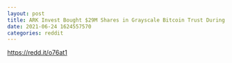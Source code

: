 ```yaml
--- 
layout: post 
title: ARK Invest Bought $29M Shares in Grayscale Bitcoin Trust During Crash 
date: 2021-06-24 1624557570 
categories: reddit 
--- 
```

https://redd.it/o76at1